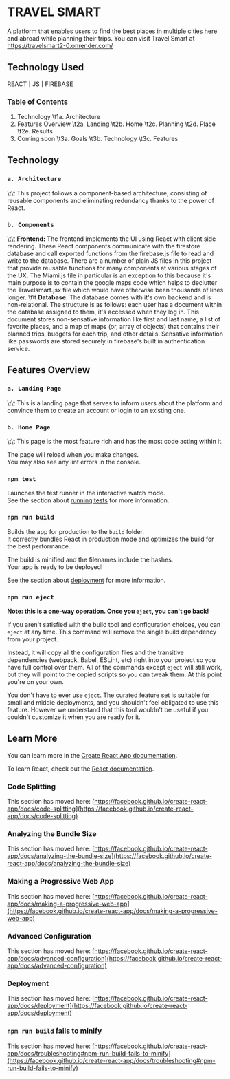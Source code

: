 # TRAVEL SMART

A platform that enables users to find the best places in multiple cities here and abroad while planning their trips.
You can visit Travel Smart at https://travelsmart2-0.onrender.com/

## Technology Used
REACT | JS | FIREBASE

### Table of Contents
1. Technology
   \t1a. Architecture
2. Features Overview
   \t2a. Landing 
   \t2b. Home
   \t2c. Planning
   \t2d. Place
   \t2e. Results
3. Coming soon
   \t3a. Goals
   \t3b. Technology
   \t3c. Features


## Technology
### `a. Architecture`
\t\t This project follows a component-based architecture, consisting of reusable components and eliminating redundancy thanks to the power of React.  
###  `b. Components`
\t\t **Frontend:** The frontend implements the UI using React with client side rendering. These React components communicate with the firestore database and call exported functions from the firebase.js file to read and write to the database. There are a number of plain JS files in this project that provide reusable functions for many components at various stages of the UX. The Miami.js file in particular is an exception to this because it's main purpose is to contain the google maps code which helps to declutter the Travelsmart.jsx file which would have otherwise been thousands of lines longer.
\t\t **Database:** The database comes with it's own backend and is non-relational. The structure is as follows: each user has a document within the database assigned to them, it's accessed when they log in. This document stores non-sensative information like first and last name, a list of favorite places, and a map of maps (or, array of objects) that contains their planned trips, budgets for each trip, and other details. Sensative information like passwords are stored securely in firebase's built in authentication service. 

## Features Overview

### `a. Landing Page`
\t\t This is a landing page that serves to inform users about the platform and convince them to create an account or login to an existing one. 

### `b. Home Page`
\t\t This page is the most feature rich and has the most code acting within it. 



The page will reload when you make changes.\
You may also see any lint errors in the console.

### `npm test`

Launches the test runner in the interactive watch mode.\
See the section about [running tests](https://facebook.github.io/create-react-app/docs/running-tests) for more information.

### `npm run build`

Builds the app for production to the `build` folder.\
It correctly bundles React in production mode and optimizes the build for the best performance.

The build is minified and the filenames include the hashes.\
Your app is ready to be deployed!

See the section about [deployment](https://facebook.github.io/create-react-app/docs/deployment) for more information.

### `npm run eject`

**Note: this is a one-way operation. Once you `eject`, you can't go back!**

If you aren't satisfied with the build tool and configuration choices, you can `eject` at any time. This command will remove the single build dependency from your project.

Instead, it will copy all the configuration files and the transitive dependencies (webpack, Babel, ESLint, etc) right into your project so you have full control over them. All of the commands except `eject` will still work, but they will point to the copied scripts so you can tweak them. At this point you're on your own.

You don't have to ever use `eject`. The curated feature set is suitable for small and middle deployments, and you shouldn't feel obligated to use this feature. However we understand that this tool wouldn't be useful if you couldn't customize it when you are ready for it.

## Learn More

You can learn more in the [Create React App documentation](https://facebook.github.io/create-react-app/docs/getting-started).

To learn React, check out the [React documentation](https://reactjs.org/).

### Code Splitting

This section has moved here: [https://facebook.github.io/create-react-app/docs/code-splitting](https://facebook.github.io/create-react-app/docs/code-splitting)

### Analyzing the Bundle Size

This section has moved here: [https://facebook.github.io/create-react-app/docs/analyzing-the-bundle-size](https://facebook.github.io/create-react-app/docs/analyzing-the-bundle-size)

### Making a Progressive Web App

This section has moved here: [https://facebook.github.io/create-react-app/docs/making-a-progressive-web-app](https://facebook.github.io/create-react-app/docs/making-a-progressive-web-app)

### Advanced Configuration

This section has moved here: [https://facebook.github.io/create-react-app/docs/advanced-configuration](https://facebook.github.io/create-react-app/docs/advanced-configuration)

### Deployment

This section has moved here: [https://facebook.github.io/create-react-app/docs/deployment](https://facebook.github.io/create-react-app/docs/deployment)

### `npm run build` fails to minify

This section has moved here: [https://facebook.github.io/create-react-app/docs/troubleshooting#npm-run-build-fails-to-minify](https://facebook.github.io/create-react-app/docs/troubleshooting#npm-run-build-fails-to-minify)
